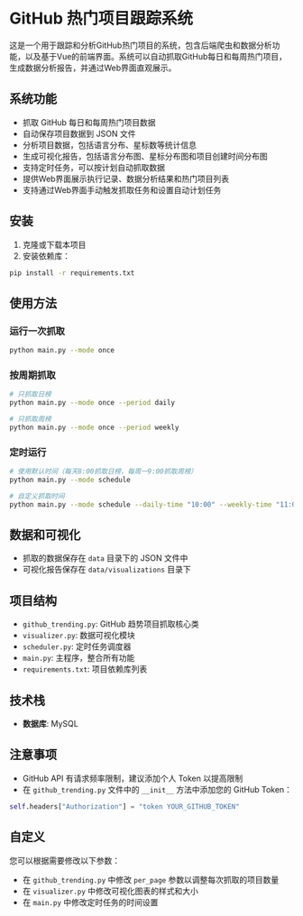 
# GitHub 热门项目跟踪系统

这是一个用于跟踪和分析GitHub热门项目的系统，包含后端爬虫和数据分析功能，以及基于Vue的前端界面。系统可以自动抓取GitHub每日和每周热门项目，生成数据分析报告，并通过Web界面直观展示。

## 系统功能

- 抓取 GitHub 每日和每周热门项目数据
- 自动保存项目数据到 JSON 文件
- 分析项目数据，包括语言分布、星标数等统计信息
- 生成可视化报告，包括语言分布图、星标分布图和项目创建时间分布图
- 支持定时任务，可以按计划自动抓取数据
- 提供Web界面展示执行记录、数据分析结果和热门项目列表
- 支持通过Web界面手动触发抓取任务和设置自动计划任务

## 安装

1. 克隆或下载本项目
2. 安装依赖库：

```bash
pip install -r requirements.txt
```

## 使用方法

### 运行一次抓取

```bash
python main.py --mode once
```

### 按周期抓取

```bash
# 只抓取日榜
python main.py --mode once --period daily

# 只抓取周榜
python main.py --mode once --period weekly
```

### 定时运行

```bash
# 使用默认时间（每天8:00抓取日榜，每周一9:00抓取周榜）
python main.py --mode schedule

# 自定义抓取时间
python main.py --mode schedule --daily-time "10:00" --weekly-time "11:00"
```

## 数据和可视化

- 抓取的数据保存在 `data` 目录下的 JSON 文件中
- 可视化报告保存在 `data/visualizations` 目录下

## 项目结构

- `github_trending.py`: GitHub 趋势项目抓取核心类
- `visualizer.py`: 数据可视化模块
- `scheduler.py`: 定时任务调度器
- `main.py`: 主程序，整合所有功能
- `requirements.txt`: 项目依赖库列表

## 技术栈

*   **数据库**: MySQL

## 注意事项

- GitHub API 有请求频率限制，建议添加个人 Token 以提高限制
- 在 `github_trending.py` 文件中的 `__init__` 方法中添加您的 GitHub Token：

```python
self.headers["Authorization"] = "token YOUR_GITHUB_TOKEN"
```

## 自定义

您可以根据需要修改以下参数：

- 在 `github_trending.py` 中修改 `per_page` 参数以调整每次抓取的项目数量
- 在 `visualizer.py` 中修改可视化图表的样式和大小
- 在 `main.py` 中修改定时任务的时间设置